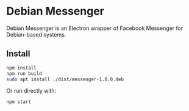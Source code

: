 # Debian Messenger

Debian Messenger is an Electron wrapper of Facebook Messenger for Debian-based systems.

## Install

```bash
npm install
npm run build
sudo apt install ./dist/messenger-1.0.0.deb
```

Or run directly with:

```bash
npm start
```
